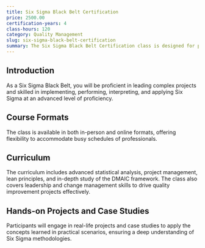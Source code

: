 ```yaml
---
title: Six Sigma Black Belt Certification
price: 2500.00
certification-years: 4
class-hours: 120
category: Quality Management
slug: six-sigma-black-belt-certification
summary: The Six Sigma Black Belt Certification class is designed for professionals seeking advanced expertise in implementing Six Sigma methodologies. This comprehensive class covers in-depth concepts of Six Sigma, including DMAIC (Define, Measure, Analyze, Improve, Control) framework, project management, and statistical analysis. It equips candidates with the skills needed to lead significant quality improvement initiatives and projects.
---
```


## Introduction

As a Six Sigma Black Belt, you will be proficient in leading complex projects and skilled in implementing, performing, interpreting, and applying Six Sigma at an advanced level of proficiency.

## Course Formats

The class is available in both in-person and online formats, offering flexibility to accommodate busy schedules of professionals.

## Curriculum

The curriculum includes advanced statistical analysis, project management, lean principles, and in-depth study of the DMAIC framework. The class also covers leadership and change management skills to drive quality improvement projects effectively.

## Hands-on Projects and Case Studies

Participants will engage in real-life projects and case studies to apply the concepts learned in practical scenarios, ensuring a deep understanding of Six Sigma methodologies.



